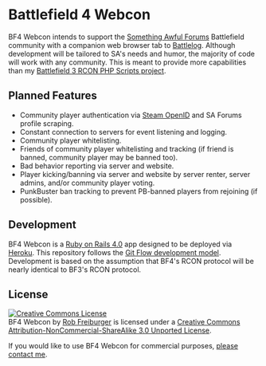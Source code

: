 # Battlefield 4 Webcon
BF4 Webcon intends to support the [Something Awful Forums](http://forums.somethingawful.com/) Battlefield community with a companion web browser tab to [Battlelog](http://battlelog.battlefield.com). Although development will be tailored to SA's needs and humor, the majority of code will work with any community. This is meant to provide more capabilities than my [Battlefield 3 RCON PHP Scripts project](https://github.com/RobFreiburger/Battlefield-3-RCON-PHP-Scripts).

## Planned Features
* Community player authentication via [Steam OpenID](http://steamcommunity.com/dev) and SA Forums profile scraping.
* Constant connection to servers for event listening and logging.
* Community player whitelisting.
* Friends of community player whitelisting and tracking (if friend is banned, community player may be banned too).
* Bad behavior reporting via server and website.
* Player kicking/banning via server and website by server renter, server admins, and/or community player voting.
* PunkBuster ban tracking to prevent PB-banned players from rejoining (if possible).

## Development
BF4 Webcon is a [Ruby on Rails 4.0](http://rubyonrails.org/) app designed to be deployed via [Heroku](http://heroku.com/). This repository follows the [Git Flow development model](http://nvie.com/posts/a-successful-git-branching-model/). Development is based on the assumption that BF4's RCON protocol will be nearly identical to BF3's RCON protocol.

## License
<a rel="license" href="http://creativecommons.org/licenses/by-nc-sa/3.0/deed.en_US"><img alt="Creative Commons License" style="border-width:0" src="http://i.creativecommons.org/l/by-nc-sa/3.0/88x31.png" /></a><br /><span xmlns:dct="http://purl.org/dc/terms/" property="dct:title">BF4 Webcon</span> by <a xmlns:cc="http://creativecommons.org/ns#" href="https://github.com/RobFreiburger/BF4_Webcon" property="cc:attributionName" rel="cc:attributionURL">Rob Freiburger</a> is licensed under a <a rel="license" href="http://creativecommons.org/licenses/by-nc-sa/3.0/deed.en_US">Creative Commons Attribution-NonCommercial-ShareAlike 3.0 Unported License</a>.

If you would like to use BF4 Webcon for commercial purposes, [please contact me](mailto:rob@robfreiburger.com).